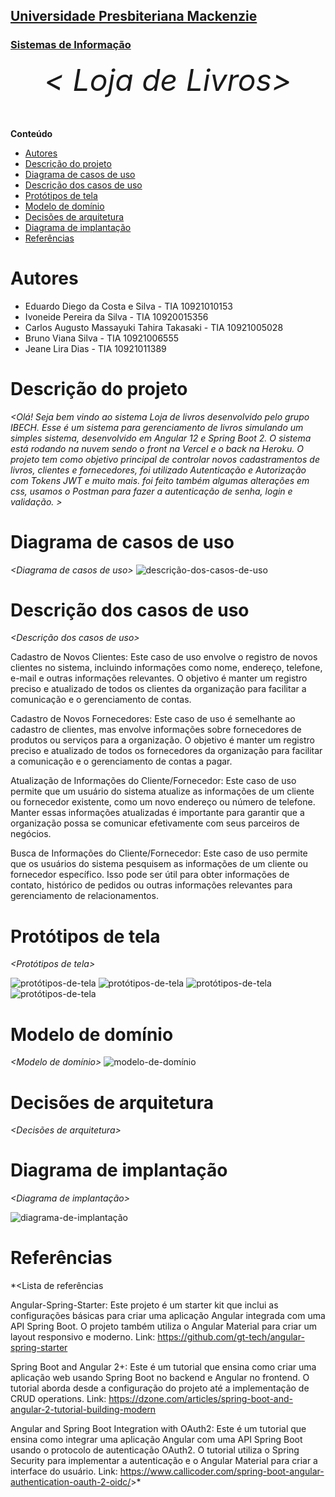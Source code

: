 <h2><a href= "https://www.mackenzie.br">Universidade Presbiteriana Mackenzie</a></h2>
<h3><a href= "https://www.mackenzie.br/graduacao/sao-paulo-higienopolis/sistemas-de-informacao">Sistemas de Informação</a></h3>


<font size="+12"><center>
*&lt; Loja de Livros&gt;*
</center></font>

**Conteúdo**

- [Autores](#autores)
- [Descrição do projeto](#descrição-do-projeto)
- [Diagrama de casos de uso](#diagrama-de-casos-de-uso)
- [Descrição dos casos de uso](#descrição-dos-casos-de-uso)
- [Protótipos de tela](#protótipos-de-tela)
- [Modelo de domínio](#modelo-de-domínio)
- [Decisões de arquitetura](#decisões-de-arquitetura)
- [Diagrama de implantação](#diagrama-de-implantação)
- [Referências](#referências)


# Autores

* Eduardo Diego da Costa e Silva - TIA 10921010153
* Ivoneide Pereira da Silva - TIA 10920015356
* Carlos Augusto Massayuki Tahira Takasaki - TIA 10921005028
* Bruno Viana Silva - TIA 10921006555
* Jeane Lira Dias - TIA 10921011389



# Descrição do projeto

*&lt;Olá! Seja bem vindo ao sistema Loja de livros desenvolvido pelo grupo IBECH.
Esse é um sistema para gerenciamento de livros simulando um simples sistema, desenvolvido em Angular 12 e Spring Boot 2.
O sistema está rodando na nuvem sendo o front na Vercel e o back na Heroku.
O projeto tem como objetivo principal de controlar novos cadastramentos de livros, clientes e fornecedores, foi utilizado Autenticação e Autorização com Tokens JWT e muito mais. foi feito também algumas alterações em css, usamos o Postman para fazer a autenticação de senha, login e validação.
 &gt;*

# Diagrama de casos de uso

*&lt;Diagrama de casos de uso&gt;*
![descrição-dos-casos-de-uso](casosdeuso.jpeg)

# Descrição dos casos de uso

*&lt;Descrição dos casos de uso&gt;*

Cadastro de Novos Clientes: Este caso de uso envolve o registro de novos clientes no sistema, incluindo informações como nome, endereço, telefone, e-mail e outras informações relevantes. O objetivo é manter um registro preciso e atualizado de todos os clientes da organização para facilitar a comunicação e o gerenciamento de contas.

Cadastro de Novos Fornecedores: Este caso de uso é semelhante ao cadastro de clientes, mas envolve informações sobre fornecedores de produtos ou serviços para a organização. O objetivo é manter um registro preciso e atualizado de todos os fornecedores da organização para facilitar a comunicação e o gerenciamento de contas a pagar.

Atualização de Informações do Cliente/Fornecedor: Este caso de uso permite que um usuário do sistema atualize as informações de um cliente ou fornecedor existente, como um novo endereço ou número de telefone. Manter essas informações atualizadas é importante para garantir que a organização possa se comunicar efetivamente com seus parceiros de negócios.

Busca de Informações do Cliente/Fornecedor: Este caso de uso permite que os usuários do sistema pesquisem as informações de um cliente ou fornecedor específico. Isso pode ser útil para obter informações de contato, histórico de pedidos ou outras informações relevantes para gerenciamento de relacionamentos.


# Protótipos de tela

*&lt;Protótipos de tela&gt;*

![protótipos-de-tela](1.jpeg)
![protótipos-de-tela](2.jpeg)
![protótipos-de-tela](3.jpeg)
![protótipos-de-tela](4.jpeg)


# Modelo de domínio

*&lt;Modelo de domínio&gt;*
![modelo-de-domínio](dominio.jpeg)

# Decisões de arquitetura

*&lt;Decisões de arquitetura&gt;*

# Diagrama de implantação

*&lt;Diagrama de implantação&gt;*

![diagrama-de-implantação](implantação.jpeg)


# Referências

*&lt;Lista de referências

Angular-Spring-Starter: Este projeto é um starter kit que inclui as configurações básicas para criar uma aplicação Angular integrada com uma API Spring Boot. O projeto também utiliza o Angular Material para criar um layout responsivo e moderno.
Link: https://github.com/gt-tech/angular-spring-starter

Spring Boot and Angular 2+: Este é um tutorial que ensina como criar uma aplicação web usando Spring Boot no backend e Angular no frontend. O tutorial aborda desde a configuração do projeto até a implementação de CRUD operations.
Link: https://dzone.com/articles/spring-boot-and-angular-2-tutorial-building-modern

Angular and Spring Boot Integration with OAuth2: Este é um tutorial que ensina como integrar uma aplicação Angular com uma API Spring Boot usando o protocolo de autenticação OAuth2. O tutorial utiliza o Spring Security para implementar a autenticação e o Angular Material para criar a interface do usuário.
Link: https://www.callicoder.com/spring-boot-angular-authentication-oauth-2-oidc/&gt;*
